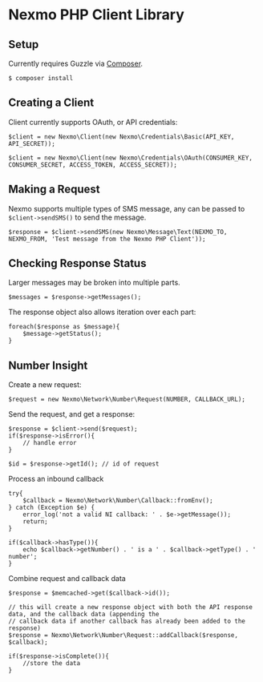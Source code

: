 Nexmo PHP Client Library
========================

## Setup

Currently requires Guzzle via [Composer](https://github.com/composer/composer). 
  
    $ composer install

## Creating a Client

Client currently supports OAuth, or API credentials:

`$client = new Nexmo\Client(new Nexmo\Credentials\Basic(API_KEY, API_SECRET));`

`$client = new Nexmo\Client(new Nexmo\Credentials\OAuth(CONSUMER_KEY, CONSUMER_SECRET, ACCESS_TOKEN, ACCESS_SECRET));`

## Making a Request

Nexmo supports multiple types of SMS message, any can be passed to `$client->sendSMS()` to send the message.

`$response = $client->sendSMS(new Nexmo\Message\Text(NEXMO_TO, NEXMO_FROM, 'Test message from the Nexmo PHP Client'));`

## Checking Response Status

Larger messages may be broken into multiple parts.

`$messages = $response->getMessages();`

The response object also allows iteration over each part:

    foreach($response as $message){
        $message->getStatus();
    }

## Number Insight

Create a new request:

`$request = new Nexmo\Network\Number\Request(NUMBER, CALLBACK_URL);`

Send the request, and get a response:

    $response = $client->send($request);
    if($response->isError(){
        // handle error
    }
    
    $id = $response->getId(); // id of request
    
Process an inbound callback

    try{
        $callback = Nexmo\Network\Number\Callback::fromEnv();
    } catch (Exception $e) {
        error_log('not a valid NI callback: ' . $e->getMessage());
        return;
    }

    if($callback->hasType()){
        echo $callback->getNumber() . ' is a ' . $callback->getType() . ' number';
    }
    
Combine request and callback data

    $response = $memcached->get($callback->id());
    
    // this will create a new response object with both the API response data, and the callback data (appending the 
    // callback data if another callback has already been added to the response)
    $response = Nexmo\Network\Number\Request::addCallback($response, $callback);
    
    if($response->isComplete()){
        //store the data
    }